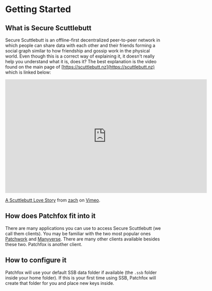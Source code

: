 # Getting Started

## What is Secure Scuttlebutt

Secure Scuttlebutt is an offline-first decentralized peer-to-peer network in which people can share data with each other and their friends forming a social graph similar to how friendship and gossip work in the physical world. Even though this is a correct way of explaining it, it doesn't really help you understand what it is, does it? The best explanation is the video found on the main page of [https://scuttlebutt.nz](https://scuttlebutt.nz) which is linked below:

<iframe src="https://player.vimeo.com/video/236358264" width="640" height="360" frameborder="0" allow="autoplay; fullscreen" allowfullscreen></iframe>
<p><a href="https://vimeo.com/236358264">A Scuttlebutt Love Story</a> from <a href="https://vimeo.com/user70865009">zach</a> on <a href="https://vimeo.com">Vimeo</a>.</p>

## How does Patchfox fit into it

There are many applications you can use to access Secure Scuttlebutt (we call them clients). You may be familiar with the two most popular ones [Patchwork](https://github.com/ssbc/patchwork) and [Manyverse](https://manyver.se). There are many other clients available besides these two. Patchfox is another client.

## How to configure it

Patchfox will use your default SSB data folder if available (the `.ssb` folder inside your home folder). If this is your first time using SSB, Patchfox will create that folder for you and place new keys inside.

<script src="/docs/help.js">
